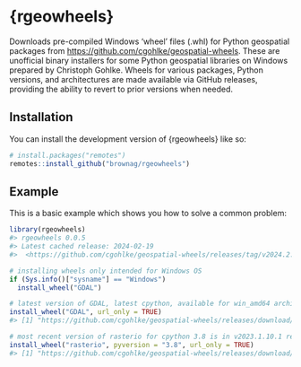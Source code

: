 
<!-- README.md is generated from README.Rmd. Please edit that file -->

# {rgeowheels}

<!-- badges: start -->
<!-- badges: end -->

Downloads pre-compiled Windows ‘wheel’ files (.whl) for Python
geospatial packages from <https://github.com/cgohlke/geospatial-wheels>.
These are unofficial binary installers for some Python geospatial
libraries on Windows prepared by Christoph Gohlke. Wheels for various
packages, Python versions, and architectures are made available via
GitHub releases, providing the ability to revert to prior versions when
needed.

## Installation

You can install the development version of {rgeowheels} like so:

``` r
# install.packages("remotes")
remotes::install_github("brownag/rgeowheels")
```

## Example

This is a basic example which shows you how to solve a common problem:

``` r
library(rgeowheels)
#> rgeowheels 0.0.5
#> Latest cached release: 2024-02-19
#>  <https://github.com/cgohlke/geospatial-wheels/releases/tag/v2024.2.18>

# installing wheels only intended for Windows OS
if (Sys.info()["sysname"] == "Windows")
  install_wheel("GDAL")

# latest version of GDAL, latest cpython, available for win_amd64 architecture
install_wheel("GDAL", url_only = TRUE)
#> [1] "https://github.com/cgohlke/geospatial-wheels/releases/download/v2024.2.18/GDAL-3.8.4-cp312-cp312-win_amd64.whl"

# most recent version of rasterio for cpython 3.8 is in v2023.1.10.1 release
install_wheel("rasterio", pyversion = "3.8", url_only = TRUE)
#> [1] "https://github.com/cgohlke/geospatial-wheels/releases/download/v2023.1.10.1/rasterio-1.3.4-cp38-cp38-win_amd64.whl"
```
